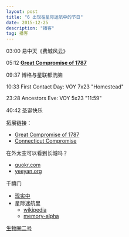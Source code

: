 ```yaml
---
layout: post
title: "6 出现在星际迷航中的节日"
date: 2015-12-25
description: "播客"
tag: 播客
---   
```


03:00 易中天《费城风云》

05:12 [**Great Compromise of 1787**](https://en.wikipedia.org/wiki/Connecticut_Compromise)

09:37 博格与星联都洗脑

10:33 First Contact Day: VOY 7x23 &quot;Homestead&quot;

23:28 Ancestors Eve: VOY 5x23 &quot;11:59&quot;

40:42 圣诞快乐

拓展链接：

* [Great Compromise of 1787](https://en.wikipedia.org/wiki/Connecticut_Compromise)
* [Connecticut Compromise](https://en.wikipedia.org/wiki/Connecticut_Compromise)

在外太空可以看到长城吗？

* [guokr.com](http://www.guokr.com/question/122155/)
* [yeeyan.org](http://article.yeeyan.org/view/160977/115501/)

千禧门

* [现实中](https://en.wikipedia.org/wiki/Millennium_Gate)
* 星际迷航里
	* [wikipedia](https://en.wikipedia.org/wiki/Millennium_Gate)
	* [memory-alpha](http://memory-alpha.wikia.com/wiki/Millennium_Gate)
	
[生物圈二号](https://en.wikipedia.org/wiki/Biosphere_2)
